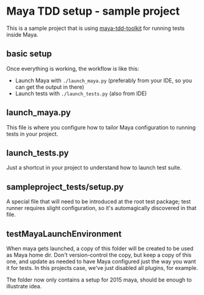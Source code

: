 # Maya TDD setup - sample project

This is a sample project that is using [maya-tdd-toolkit](https://github.com/viktorasm/maya-tdd-toolkit) for running tests inside Maya.

## basic setup
Once everything is working, the workflow is like this:

* Launch Maya with `./launch_maya.py` (preferably from your IDE, so you can get the output in there)
* Launch tests with `./launch_tests.py` (also from IDE)

## launch_maya.py

This file is where you configure how to tailor Maya configuration to running tests in your project.

## launch_tests.py

Just a shortcut in your project to understand how to launch test suite.

## sampleproject_tests/setup.py

A special file that will need to be introduced at the root test package; test runner requires slight configuration, so it's automagically discovered in that file.

## testMayaLaunchEnvironment

When maya gets launched, a copy of this folder will be created to be used as Maya home dir. Don't version-control the copy,
but keep a copy of this one, and update as needed to have Maya configured just the way you want it for tests. In this projects case, we've just disabled all plugins, for example. 

The folder now only contains a setup for 2015 maya, should be enough to illustrate idea.